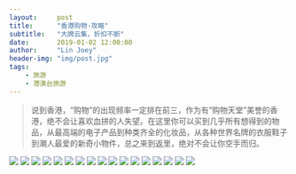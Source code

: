 ```yaml
---
layout:     post
title:      "香港购物·攻略"
subtitle:   "大牌云集，折扣不断"
date:       2019-01-02 12:00:00
author:     "Lin Joey"
header-img: "img/post.jpg"
tags:
    - 旅游
    - 港澳台旅游
---
```

>说到香港，“购物”的出现频率一定排在前三，作为有“购物天堂”美誉的香港，绝不会让喜欢血拼的人失望。在这里你可以买到几乎所有想得到的物品，从最高端的电子产品到种类齐全的化妆品，从各种世界名牌的衣服鞋子到潮人最爱的新奇小物件，总之来到返里，绝对不会让你空手而归。

![](http://ww1.sinaimg.cn/large/7c08400ely1g2ofdomn5hj225j3judx0.jpg)
![](http://ww1.sinaimg.cn/large/7c08400ely1g2ofdow8yjj236c4tdhdt.jpg)
![](http://ww1.sinaimg.cn/large/7c08400ely1g2ofdp6pczj236c4tdx6p.jpg)
![](http://ww1.sinaimg.cn/large/7c08400ely1g2ofdphawvj236c4tdu0x.jpg)
![](http://ww1.sinaimg.cn/large/7c08400ely1g2ofdpdq28j236c4tdnpd.jpg)
![](http://ww1.sinaimg.cn/large/7c08400ely1g2ofea16h4j236c4tdnpd.jpg)
![](http://ww1.sinaimg.cn/large/7c08400ely1g2ofea3bxej236c4tdqv5.jpg)
![](http://ww1.sinaimg.cn/large/7c08400ely1g2ofeaioj0j236c4tdu0x.jpg)
![](http://ww1.sinaimg.cn/large/7c08400ely1g2ofeai8nwj236c4tdx6p.jpg)
![](http://ww1.sinaimg.cn/large/7c08400ely1g2ofeaa094j236c4tdnpd.jpg)
![](http://ww1.sinaimg.cn/large/7c08400ely1g2ofesaf6sj236c4tdu0x.jpg)
![](http://ww1.sinaimg.cn/large/7c08400ely1g2ofesrsrwj236c4tdu0x.jpg)
![](http://ww1.sinaimg.cn/large/7c08400ely1g2ofesug0zj236c4tdqv5.jpg)
![](http://ww1.sinaimg.cn/large/7c08400ely1g2ofetbmu9j236c4tdx6p.jpg)
![](http://ww1.sinaimg.cn/large/7c08400ely1g2ofescvxnj236c4tdb29.jpg)
![](http://ww1.sinaimg.cn/large/7c08400ely1g2ofesmq36j236c4td7wi.jpg)
![](http://ww1.sinaimg.cn/large/7c08400ely1g2ofern46dj236c4tdb29.jpg)